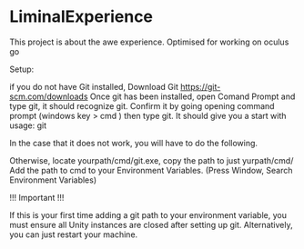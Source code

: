 # LiminalExperience
This project is about the awe experience.
Optimised for working on oculus go

Setup:

if you do not have Git installed, Download Git https://git-scm.com/downloads
Once git has been installed, open Comand Prompt and type git, it should recognize git.
Confirm it by going opening command prompt (windows key > cmd ) then type git. It should give you a start with usage: git

In the case that it does not work, you will have to do the following.

Otherwise, locate yourpath/cmd/git.exe, copy the path to just yurpath/cmd/
Add the path to cmd to your Environment Variables. (Press Window, Search Environment Variables)

!!! Important !!!

If this is your first time adding a git path to your environment variable, you must ensure all Unity instances are closed after setting up git.
Alternatively, you can just restart your machine.



